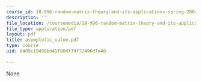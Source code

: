 ```yaml
---
course_id: 18-996-random-matrix-theory-and-its-applications-spring-2004
description: ''
file_location: /coursemedia/18-996-random-matrix-theory-and-its-applications-spring-2004/8409c19490bd45f80df79f72496dfe40_asymptotic_value.pdf
file_type: application/pdf
layout: pdf
title: asymptotic_value.pdf
type: course
uid: 8409c19490bd45f80df79f72496dfe40

---
```

None